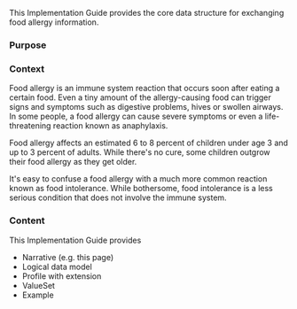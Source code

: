 This Implementation Guide provides the core data structure for exchanging food allergy information.  

### Purpose

### Context
Food allergy is an immune system reaction that occurs soon after eating a certain food. Even a tiny amount of the allergy-causing food can trigger signs and symptoms such as digestive problems, hives or swollen airways. In some people, a food allergy can cause severe symptoms or even a life-threatening reaction known as anaphylaxis. 

Food allergy affects an estimated 6 to 8 percent of children under age 3 and up to 3 percent of adults. While there's no cure, some children outgrow their food allergy as they get older.  

It's easy to confuse a food allergy with a much more common reaction known as food intolerance. While bothersome, food intolerance is a less serious condition that does not involve the immune system.  

### Content

This Implementation Guide provides
* Narrative (e.g. this page)
* Logical data model
* Profile with extension
* ValueSet
* Example
